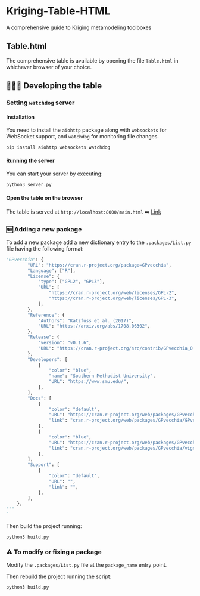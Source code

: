 # Kriging-Table-HTML

A comprehensive guide to Kriging metamodeling toolboxes

## Table.html

The comprehensive table is available by opening the file `Table.html` in whichever browser of your choice.

## 🧑🏻‍💻 Developing the table

### Setting `watchdog` server

#### Installation

You need to install the `aiohttp` package along with `websockets` for WebSocket support, and `watchdog` for monitoring file changes.

```shell
pip install aiohttp websockets watchdog
```

#### Running the server

You can start your server by executing:

```shell
python3 server.py
```

#### Open the table on the browser

The table is served at `http://localhost:8000/main.html` ➡️ [Link](http://localhost:8000/main.html)

### 🆕 Adding a new package

To add a new package add a new dictionary entry to the `.packages/List.py` file having the following format:

```python
"GPvecchia": {
        "URL": "https://cran.r-project.org/package=GPvecchia",
        "Language": ["R"],
        "License": {
            "type": ["GPL2", "GPL3"],
            "URL": [
                "https://cran.r-project.org/web/licenses/GPL-2",
                "https://cran.r-project.org/web/licenses/GPL-3",
            ],
        },
        "Reference": {
            "Authors": "Katzfuss et al. (2017)",
            "URL": "https://arxiv.org/abs/1708.06302",
        },
        "Release": {
            "version": "v0.1.6",
            "URL": "https://cran.r-project.org/src/contrib/GPvecchia_0.1.6.tar.gz",
        },
        "Developers": [
            {
                "color": "blue",
                "name": "Southern Methodist University",
                "URL": "https://www.smu.edu/",
            },
        ],
        "Docs": [
            {
                "color": "default",
                "URL": "https://cran.r-project.org/web/packages/GPvecchia/GPvecchia.pdf",
                "link": "cran.r-project.org/web/packages/GPvecchia/GPvecchia.pdf",
            },
            {
                "color": "blue",
                "URL": "https://cran.r-project.org/web/packages/GPvecchia/vignettes/GPvecchia_vignette.html",
                "link": "cran.r-project.org/web/packages/GPvecchia/vignettes/GPvecchia_vignette",
            },
        ],
        "Support": [
            {
                "color": "default",
                "URL": "",
                "link": "",
            },
        ],
    },
"""
`
```

Then build the project running:

```shell
python3 build.py
```

### ⚠️ To modify or fixing a package

Modify the `.packages/List.py` file at the `package_name` entry point.

Then rebuild the project running the script:

```shell
python3 build.py
```
